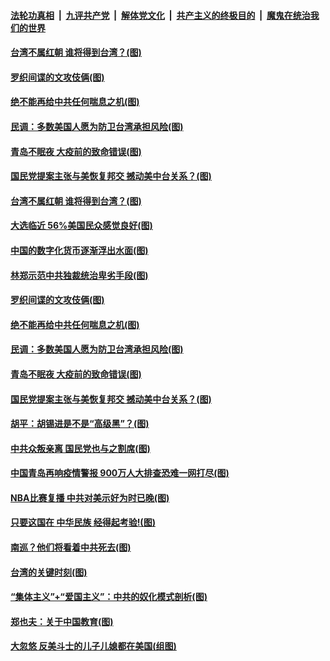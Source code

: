 ####  [法轮功真相](../../../../basic/blob/master/README.md?t=10151531) &nbsp;|&nbsp; [九评共产党](../../../../9ping.md/blob/master/README.md?t=10151531) &nbsp;|&nbsp; [解体党文化](../../../../jtdwh.md/blob/master/README.md?t=10151531)  &nbsp;|&nbsp; [共产主义的终极目的](../../../../gczydzjmd.md/blob/master/README.md?t=10151531) &nbsp;|&nbsp; [魔鬼在统治我们的世界](../../../../mgztzwmdsj.md/blob/master/README.md?t=10151531) 

#### [台湾不属红朝 谁将得到台湾？(图)](../pages/p4/949340.md?t=10151531) 

#### [罗织间谍的文攻伎俩(图)](../pages/p4/949328.md?t=10151531) 

#### [绝不能再给中共任何喘息之机(图)](../pages/p4/949320.md?t=10151531) 

#### [民调：多数美国人愿为防卫台湾承担风险(图)](../pages/p4/949315.md?t=10151531) 

#### [青岛不眠夜 大疫前的致命错误(图)](../pages/p4/949233.md?t=10151531) 

#### [国民党提案主张与美恢复邦交 撼动美中台关系？(图)](../pages/p4/949213.md?t=10151531) 

#### [台湾不属红朝 谁将得到台湾？(图)](../pages/p4/949340.md?t=10151531) 

#### [大选临近 56%美国民众感觉良好(图)](../pages/p4/949335.md?t=10151531) 

#### [中国的数字化货币逐渐浮出水面(图)](../pages/p4/949332.md?t=10151531) 

#### [林郑示范中共独裁统治卑劣手段(图)](../pages/p4/949331.md?t=10151531) 

#### [罗织间谍的文攻伎俩(图)](../pages/p4/949328.md?t=10151531) 

#### [绝不能再给中共任何喘息之机(图)](../pages/p4/949320.md?t=10151531) 

#### [民调：多数美国人愿为防卫台湾承担风险(图)](../pages/p4/949315.md?t=10151531) 

#### [青岛不眠夜 大疫前的致命错误(图)](../pages/p4/949233.md?t=10151531) 

#### [国民党提案主张与美恢复邦交 撼动美中台关系？(图)](../pages/p4/949213.md?t=10151531) 

#### [胡平：胡锡进是不是“高级黑”？(图)](../pages/p4/949212.md?t=10151531) 

#### [中共众叛亲离 国民党也与之割席(图)](../pages/p4/949208.md?t=10151531) 

#### [中国青岛再响疫情警报 900万人大排查恐难一网打尽(图)](../pages/p4/949206.md?t=10151531) 

#### [NBA比赛复播 中共对美示好为时已晚(图)](../pages/p4/949200.md?t=10151531) 

#### [只要这国在 中华民族 经得起考验!(图)](../pages/p4/949198.md?t=10151531) 


#### [南巡？他们将看着中共死去(图)](../pages/p4/949097.md?t=10151531) 

#### [台湾的关键时刻(图)](../pages/p4/949095.md?t=10151531) 

#### [“集体主义”+“爱国主义”：中共的奴化模式剖析(图)](../pages/p4/949088.md?t=10151531) 

#### [郑也夫：关于中国教育(图)](../pages/p4/949060.md?t=10151531) 

#### [大忽悠 反美斗士的儿子儿媳都在美国(组图)](../pages/p4/949053.md?t=10151531) 

